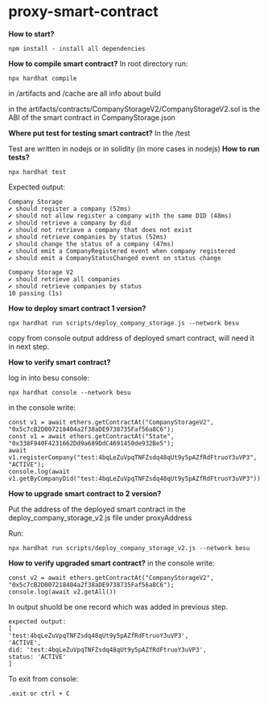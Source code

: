 # proxy-smart-contract

**How to start?**

```Shell
npm install - install all dependencies
```

**How to compile smart contract?**
In root directory run:
```Shell
npx hardhat compile
```
in /artifacts and /cache are all info about build

in the artifacts/contracts/CompanyStorageV2/CompanyStorageV2.sol is the ABI of the smart contract in CompanyStorage.json

**Where put test for testing smart contract?**
In the /test

Test are written in nodejs or in solidity (in more cases in nodejs)
**How to run tests?**
```Shell
npx hardhat test
```
Expected output:

    Company Storage
    ✔ should register a company (52ms)
    ✔ should not allow register a company with the same DID (48ms)
    ✔ should retrieve a company by did
    ✔ should not retrieve a company that does not exist
    ✔ should retrieve companies by status (52ms)
    ✔ should change the status of a company (47ms)
    ✔ should emit a CompanyRegistered event when company registered
    ✔ should emit a CompanyStatusChanged event on status change
    
    Company Storage V2
    ✔ should retrieve all companies
    ✔ should retrieve companies by status
    10 passing (1s)


**How to deploy smart contract 1 version?**
```Shell
npx hardhat run scripts/deploy_company_storage.js --network besu
```

copy from console output address of deployed smart contract, will need it in next step.


**How to verify smart contract?**

log in into besu console:
```Shell
npx hardhat console --network besu 
```

in the console write:
```Shell
const v1 = await ethers.getContractAt("CompanyStorageV2", "0x5c7cB2D007218404a2f38aDE9738735Faf56a8C6");
const v1 = await ethers.getContractAt("State", "0x338F940F4231662Dd9a689DdC4691450de932Be5");
await v1.registerCompany("test:4bqLeZuVpqTNFZsdq48qUt9y5pAZfRdFtruoY3uVP3", "ACTIVE");
console.log(await v1.getByCompanyDid("test:4bqLeZuVpqTNFZsdq48qUt9y5pAZfRdFtruoY3uVP3"))
```

**How to upgrade smart contract to 2 version?**

Put the address of the deployed smart contract in the deploy_company_storage_v2.js file under proxyAddress

Run:
```Shell
npx hardhat run scripts/deploy_company_storage_v2.js --network besu
```

**How to verify upgraded smart contract?**
in the console write:
```Shell
const v2 = await ethers.getContractAt("CompanyStorageV2", "0x5c7cB2D007218404a2f38aDE9738735Faf56a8C6");
console.log(await v2.getAll())
```
In output shuold be one record which was added in previous step.
```Shell
expected output:
[
'test:4bqLeZuVpqTNFZsdq48qUt9y5pAZfRdFtruoY3uVP3',
'ACTIVE',
did: 'test:4bqLeZuVpqTNFZsdq48qUt9y5pAZfRdFtruoY3uVP3',
status: 'ACTIVE'
]
```
To exit from console:
```Shell
.exit or ctrl + C
```
